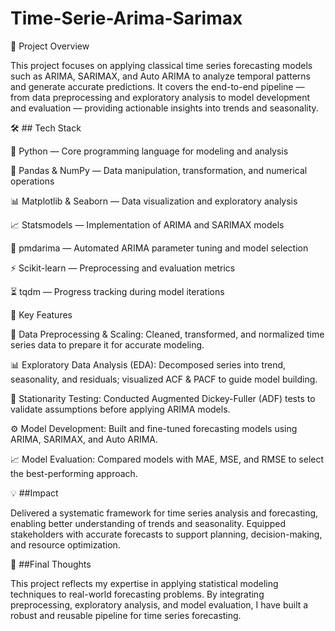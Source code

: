 # Time-Serie-Arima-Sarimax

📌 Project Overview

This project focuses on applying classical time series forecasting models such as ARIMA, SARIMAX, and Auto ARIMA to analyze temporal patterns and generate accurate predictions. It covers the end-to-end pipeline — from data preprocessing and exploratory analysis to model development and evaluation — providing actionable insights into trends and seasonality.

🛠️ ## Tech Stack

🐍 Python — Core programming language for modeling and analysis

🧮 Pandas & NumPy — Data manipulation, transformation, and numerical operations

📊 Matplotlib & Seaborn — Data visualization and exploratory analysis

📈 Statsmodels — Implementation of ARIMA and SARIMAX models

🤖 pmdarima — Automated ARIMA parameter tuning and model selection

⚡ Scikit-learn — Preprocessing and evaluation metrics

⏳ tqdm — Progress tracking during model iterations

🧠 Key Features

🔄 Data Preprocessing & Scaling: Cleaned, transformed, and normalized time series data to prepare it for accurate modeling.

📊 Exploratory Data Analysis (EDA): Decomposed series into trend, seasonality, and residuals; visualized ACF & PACF to guide model building.

🧪 Stationarity Testing: Conducted Augmented Dickey-Fuller (ADF) tests to validate assumptions before applying ARIMA models.

⚙️ Model Development: Built and fine-tuned forecasting models using ARIMA, SARIMAX, and Auto ARIMA.

📈 Model Evaluation: Compared models with MAE, MSE, and RMSE to select the best-performing approach.

💡 ##Impact

Delivered a systematic framework for time series analysis and forecasting, enabling better understanding of trends and seasonality.
Equipped stakeholders with accurate forecasts to support planning, decision-making, and resource optimization.

🏁 ##Final Thoughts

This project reflects my expertise in applying statistical modeling techniques to real-world forecasting problems. By integrating preprocessing, exploratory analysis, and model evaluation, I have built a robust and reusable pipeline for time series forecasting.
